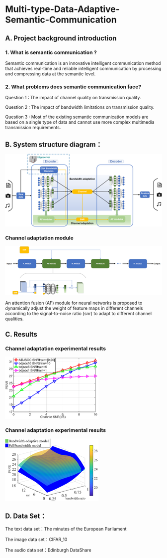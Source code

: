 # Multi-type-Data-Adaptive-Semantic-Communication

## A. Project background introduction

### 1. What is semantic communication ?

Semantic communication is an innovative intelligent communication method that achieves real-time and reliable intelligent communication by processing and compressing data at the semantic level.

### 2. What problems does semantic communication face?

Question 1 : The impact of channel quality on transmission quality.

Question 2 : The impact of bandwidth limitations on transmission quality.

Question 3 : Most of the existing semantic communication models are based on a single type of data and cannot use more complex multimedia transmission requirements.

## B. System structure diagram：

![](img/system.png)

### Channel adaptation module

![](img/AF.png)

An attention fusion (AF) module for neural networks is proposed to dynamically adjust the weight of feature maps in different channels according to the signal-to-noise ratio (snr) to adapt to different channel qualities.

## C. Results

### Channel adaptation experimental results

<img src="img/result_ca.png" alt="result_ca" width="300" height="200">

### Channel adaptation experimental results

<img src="img/result_ba.png" alt="result_ba" width="300" height="200">

## D. Data Set：

The text data set：The minutes of the European Parliament

The image data set：CIFAR_10

The audio data set：Edinburgh DataShare
